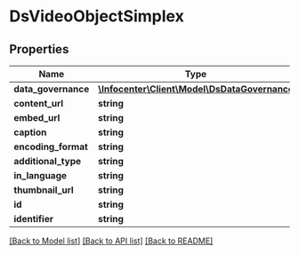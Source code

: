 # DsVideoObjectSimplex

## Properties
Name | Type | Description | Notes
------------ | ------------- | ------------- | -------------
**data_governance** | [**\Infocenter\Client\Model\DsDataGovernance**](DsDataGovernance.md) |  | [optional] 
**content_url** | **string** |  | [optional] 
**embed_url** | **string** |  | [optional] 
**caption** | **string** |  | [optional] 
**encoding_format** | **string** |  | [optional] 
**additional_type** | **string** |  | [optional] 
**in_language** | **string** |  | [optional] 
**thumbnail_url** | **string** |  | [optional] 
**id** | **string** |  | [optional] 
**identifier** | **string** |  | [optional] 

[[Back to Model list]](../../README.md#documentation-for-models) [[Back to API list]](../../README.md#documentation-for-api-endpoints) [[Back to README]](../../README.md)

